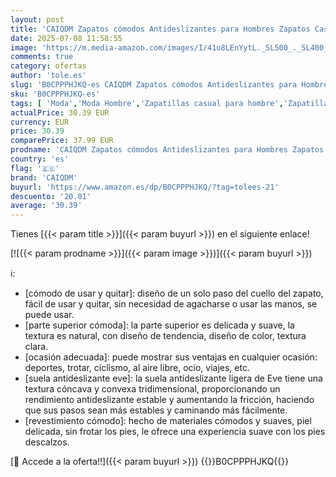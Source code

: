 ```yaml
---
layout: post
title: 'CAIQDM Zapatos cómodos Antideslizantes para Hombres Zapatos Casuales para Caminar Zapatos Casuales Retro Moda Ligera y Transpirable Zapatos de Jogging Moda Zapatos Casuales Azul 45 EU'
date: 2025-07-08 11:58:55
image: 'https://m.media-amazon.com/images/I/41u8LEnYytL._SL500_._SL400_.jpg'
comments: true
category: ofertas
author: 'tole.es'
slug: 'B0CPPPHJKQ-es CAIQDM Zapatos cómodos Antideslizantes para Hombres...'
sku: 'B0CPPPHJKQ-es'
tags: [ 'Moda','Moda Hombre','Zapatillas casual para hombre','Zapatillas deportivas y de moda para hombre','Zapatos para hombre','caiqdm','zapatos','🇪🇸', ]
actualPrice: 30.39 EUR
currency: EUR
price: 30.39
comparePrice: 37.99 EUR
prodname: 'CAIQDM Zapatos cómodos Antideslizantes para Hombres Zapatos Casuales para Caminar Zapatos Casuales Retro Moda Ligera y Transpirable Zapatos de Jogging Moda Zapatos Casuales Azul 45 EU'
country: 'es'
flag: '🇪🇸'
brand: 'CAIQDM'
buyurl: 'https://www.amazon.es/dp/B0CPPPHJKQ/?tag=tolees-21'
descuento: '20.01'
average: '30.39'
---
```


Tienes [{{< param title >}}]({{< param buyurl >}}) en el siguiente enlace!

[![{{< param prodname >}}]({{< param image >}})]({{< param buyurl >}})

ℹ️:

- [cómodo de usar y quitar]: diseño de un solo paso del cuello del zapato, fácil de usar y quitar, sin necesidad de agacharse o usar las manos, se puede usar.
- [parte superior cómoda]: la parte superior es delicada y suave, la textura es natural, con diseño de tendencia, diseño de color, textura clara.
- [ocasión adecuada]: puede mostrar sus ventajas en cualquier ocasión: deportes, trotar, ciclismo, al aire libre, ocio, viajes, etc.
- [suela antideslizante eve]: la suela antideslizante ligera de Eve tiene una textura cóncava y convexa tridimensional, proporcionando un rendimiento antideslizante estable y aumentando la fricción, haciendo que sus pasos sean más estables y caminando más fácilmente.
- [revestimiento cómodo]: hecho de materiales cómodos y suaves, piel delicada, sin frotar los pies, le ofrece una experiencia suave con los pies descalzos.

[🛒 Accede a la oferta!!]({{< param buyurl >}})
{{<world>}}B0CPPPHJKQ{{</world>}}
